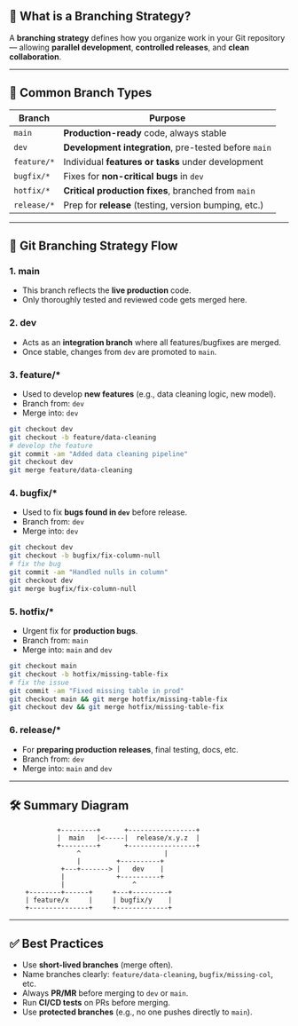 ## 🚀 What is a Branching Strategy?

A **branching strategy** defines how you organize work in your Git repository — allowing **parallel development**, **controlled releases**, and **clean collaboration**.

---

## 🌿 Common Branch Types

| Branch      | Purpose                                               |
| ----------- | ----------------------------------------------------- |
| `main`      | **Production-ready** code, always stable              |
| `dev`       | **Development integration**, pre-tested before `main` |
| `feature/*` | Individual **features or tasks** under development    |
| `bugfix/*`  | Fixes for **non-critical bugs** in `dev`              |
| `hotfix/*`  | **Critical production fixes**, branched from `main`   |
| `release/*` | Prep for **release** (testing, version bumping, etc.) |

---

## 📌 Git Branching Strategy Flow

### 1. **main**

* This branch reflects the **live production** code.
* Only thoroughly tested and reviewed code gets merged here.

### 2. **dev**

* Acts as an **integration branch** where all features/bugfixes are merged.
* Once stable, changes from `dev` are promoted to `main`.

### 3. **feature/**\*

* Used to develop **new features** (e.g., data cleaning logic, new model).
* Branch from: `dev`
* Merge into: `dev`

```bash
git checkout dev
git checkout -b feature/data-cleaning
# develop the feature
git commit -am "Added data cleaning pipeline"
git checkout dev
git merge feature/data-cleaning
```

### 4. **bugfix/**\*

* Used to fix **bugs found in `dev`** before release.
* Branch from: `dev`
* Merge into: `dev`

```bash
git checkout dev
git checkout -b bugfix/fix-column-null
# fix the bug
git commit -am "Handled nulls in column"
git checkout dev
git merge bugfix/fix-column-null
```

### 5. **hotfix/**\*

* Urgent fix for **production bugs**.
* Branch from: `main`
* Merge into: `main` and `dev`

```bash
git checkout main
git checkout -b hotfix/missing-table-fix
# fix the issue
git commit -am "Fixed missing table in prod"
git checkout main && git merge hotfix/missing-table-fix
git checkout dev && git merge hotfix/missing-table-fix
```

### 6. **release/**\*

* For **preparing production releases**, final testing, docs, etc.
* Branch from: `dev`
* Merge into: `main` and `dev`

---

## 🛠️ Summary Diagram

```
            +---------+      +-----------------+
            |  main   |<-----|  release/x.y.z  |
            +---------+      +-----------------+
                 ^                     |
                 |         +----------+
             +---+-------> |   dev    |
             |             +----------+
             |                 ^
    +--------+------+     +---+---------+
    | feature/x     |     | bugfix/y    |
    +---------------+     +-------------+
```

---

## ✅ Best Practices

* Use **short-lived branches** (merge often).
* Name branches clearly: `feature/data-cleaning`, `bugfix/missing-col`, etc.
* Always **PR/MR** before merging to `dev` or `main`.
* Run **CI/CD tests** on PRs before merging.
* Use **protected branches** (e.g., no one pushes directly to `main`).
